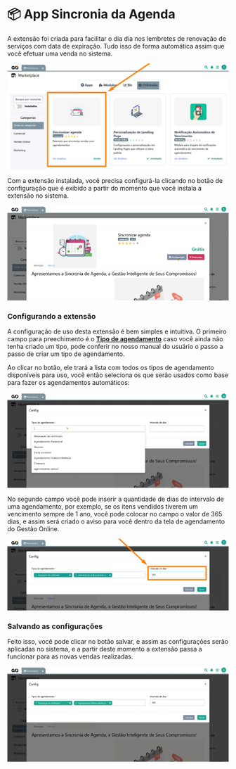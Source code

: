 # 📦 App Sincronia da Agenda

A extensão foi criada para facilitar o dia dia nos lembretes de renovação de serviços com data de expiração. Tudo isso de forma automática assim que você efetuar uma venda no sistema.

![](/erp-v2/assets/marketplace/go_sync_agenda/extensao_agenda_sync_01.png)

Com a extensão instalada, você precisa configurá-la clicando no botão de configuração que é exibido a partir do momento que você instala a extensão no sistema.

![](/erp-v2/assets/marketplace/go_sync_agenda/extensao_agenda_sync_02.gif)

### Configurando a extensão

A configuração de uso desta extensão é bem simples e intuitiva. O primeiro campo para preechimento é o  [**Tipo de agendamento**](https://docs.gestao.plus/erp-v2/funcionalidades/agendamentos_atividades/tipo_agendamentos) caso você ainda não tenha criado um tipo, pode conferir no nosso manual do usuário o passo a passo de criar um tipo de agendamento.

Ao clicar no botão, ele trará a lista com todos os tipos de agendamento disponíveis para uso, você então seleciona os que serão usados como base para fazer os agendamentos automáticos:

![](/erp-v2/assets/marketplace/go_sync_agenda/extensao_agenda_sync_03.gif)

No segundo campo você pode inserir a quantidade de dias do intervalo de uma agendamento, por exemplo, se os itens vendidos tiverem um vencimento sempre de 1 ano, você pode colocar no campo o valor de 365 dias, e assim será criado o aviso para você dentro da tela de agendamento do Gestão Online.

![](/erp-v2/assets/marketplace/go_sync_agenda/extensao_agenda_sync_04.png)

### Salvando as configurações

Feito isso, você pode clicar no botão salvar, e assim as configurações serão aplicadas no sistema, e a partir deste momento a extensão passa a funcionar para as novas vendas realizadas.

![](/erp-v2/assets/marketplace/go_sync_agenda/extensao_agenda_sync_05.gif)
